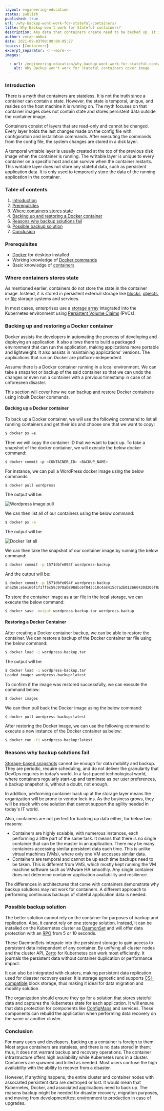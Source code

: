 ```yaml
---
layout: engineering-education
status: publish
published: true 
url: /why-backup-wont-work-for-stateful-containers/
title: Why Backup won't work for Stateful containers?
description: Any data that containers create need to be backed up. It is easier to backup data stored in stateful apps compared to stateless apps. This article will debunk these myths and misconceptions and explore why backup solutions may not work for stateful containers.
author: verah-ombui
date: 2021-09-03T00:00:00-05:27
topics: [Containers]
excerpt_separator: <!--more-->
images:

  - url: /engineering-education/why-backup-wont-work-for-stateful-containers/hero.png
    alt: Why Backup won't work for Stateful containers cover image 
---
```

### Introduction
There is a myth that containers are stateless. It is not the truth since a container can contain a state. However, the state is temporal, unique, and resides on the host machine it is running on. The myth focuses on that container images does not contain state and stores persistent data outside the container image.

Containers consist of layers that are read-only and cannot be changed. Every layer holds the last changes made on the config file with configuration and installation commands. After executing the commands from the config file, the system changes are stored in a disk layer.

A temporal writable layer is usually created at the top of the previous disk image when the container is running. The writable layer is unique to every container on a specific host and can survive when the container restarts. This writable layer does not store any stateful data, such as persistent application data. It is only used to temporarily store the data of the running application in the container.

### Table of contents
1. [Introduction](#introduction)
2. [Prerequisites](#prerequisites)
3. [Where containers stores state](#where-containers-stores-state)
4. [Backing up and restoring a Docker container](#backing-up-and-restoring-a-docker-container)
5. [Reasons why backup solutions fail](#reasons-why-backup-solutions-fail)
6. [Possible backup solution](#possible-backup-solution)
7. [Conclusion](#conclusion)

### Prerequisites
- [Docker](https://www.docker.com/products/docker-desktop) for desktop installed
- Working knowledge of [Docker commands](https://docs.docker.com/engine/reference/commandline/docker/)
- Basic knowledge of [containers](https://www.cio.com/article/2924995/what-are-containers-and-why-do-you-need-them.html)

### Where containers stores state
As mentioned earlier, containers do not store the state in the container image. Instead, it is stored in persistent external storage like [blocks](https://www.ibm.com/cloud/learn/block-storage), [objects](https://www.netapp.com/data-storage/storagegrid/what-is-object-storage/), or [file](https://www.ibm.com/cloud/learn/file-storage) storage systems and services.

In most cases, enterprises use a [storage array](https://www.dnsstuff.com/storage-array) integrated into the Kubernetes environment using [Persistent Volume Claims](https://kubernetes.io/docs/concepts/storage/persistent-volumes/) (PVCs).

### Backing up and restoring a Docker container
Docker assists the developers in automating the process of developing and deploying an application. It also allows them to build a packaged environment that can run the application, making applications more portable and lightweight. It also assists in maintaining applications’ versions. The applications that run on Docker are platform-independent.

Assume there is a Docker container running in a local environment. We can take a snapshot or backup of the said container so that we can undo the changes or even run a container with a previous timestamp in case of an unforeseen disaster.

This section will cover how we can backup and restore Docker containers using inbuilt Docker commands.

#### Backing up a Docker container
To back up a Docker container, we will use the following command to list all running containers and get their ids and choose one that we want to copy:

```bash
$ docker ps −a
```

Then we will copy the container ID that we want to back up. To take a snapshot of the docker container, we will execute the below docker command:

```bash
$ docker commit −p <CONTAINER_ID> <BACKUP_NAME>
```

For instance, we can pull a WordPress docker image using the below commands:

```bash
$ docker pull wordpress
```

The output will be:

![Wordpress image pull](/engineering-education/why-backup-wont-work-for-stateful-containers/docker-image-pull.PNG)

We can then list all of our containers using the below command:

```bash
$ docker ps -a
```

The output will be:

![Docker list all](/engineering-education/why-backup-wont-work-for-stateful-containers/docker-ps-all.PNG)

We can then take the snapshot of our container image by running the below command:

```bash
$ docker commit -p 1571dbfe094f wordpress-backup
```

And the output will be:

```bash
$ docker commit -p 1571dbfe094f wordpress-backup
sha256:abe166f1f1ff6c59c978ab898dbc6f843c10c4a8415d7a2b012660420d205f8a
```

To store the container image as a tar file in the local storage, we can execute the below command:

```bash
$ docker save -output wordpress-backup.tar wordpress-backup
```

#### Restoring a Docker Container
After creating a Docker container backup, we can be able to restore the container. We can restore a backup of the Docker container tar file using the below command:

```bash
$ docker load -i wordpress-backup.tar
```

The output will be:

```bash
$ docker load -i wordpress-backup.tar
Loaded image: wordpress-backup:latest
```

To confirm if the image was restored successfully, we can execute the command below:

```bash
$ docker images
```

We can then pull back the Docker image using the below command:

```bash
$ docker pull wordpress-backup:latest
```

After restoring the Docker image, we can use the following command to execute a new instance of the Docker container as below:

```bash
$ docker run -ti wordpress-backup:latest
```

### Reasons why backup solutions fail
[Storage-based snapshots](https://stonefly.com/resources/what-is-storage-snapshot-technology/) cannot be enough for data mobility and backup. They are periodic, require scheduling, and do not deliver the granularity that DevOps requires in today’s world. In a fast-paced technological world, where containers regularly start-up and terminate as per user preferences, a backup snapshot is, without a doubt, not enough.

In addition, performing container back up at the storage layer means the organization will be prone to vendor lock-ins. As the business grows, they will be stuck with one solution that cannot support the agility needed in today's IT world.

Also, containers are not perfect for backing up data either, for below two reasons:

- Containers are highly scalable, with numerous instances, each performing a little part of the same task. It means that there is no single container that can be the master in an application. There may be many containers accessing similar persistent data each time. This is unlike virtual machines (VMs), where only one VM accesses similar data.
- Containers are temporal and cannot be up each time backups need to be taken. This is different from VMS, which mostly kept running the VM machine software such as VMware HA smoothly. Any single container does not determine container application availability and resilience.

The differences in architectures that come with containers demonstrate why backup solutions may not work for containers. A different approach to performing continuous backups of stateful application data is needed.

### Possible backup solution
The better solution cannot rely on the container for purposes of backup and replication. Also, it cannot rely on one storage solution. Instead, it can be installed on the Kubernetes cluster as [DaemonSet](https://kubernetes.io/docs/concepts/workloads/controllers/daemonset/) and will offer data protection with an [RPO](https://www.ibm.com/services/business-continuity/rpo) from 5 or 10 seconds.

These DaemonSets integrate into the persistent storage to gain access to persistent data independent of any container. By unifying all cluster nodes and the cluster API, [Zerto](https://www.zerto.com/solutions/workloads-and-applications/zerto-for-kubernetes/) for Kubernetes can work most efficiently. It journals the persistent data without container duplication or performance impact.

It can also be integrated with clusters, making persistent data replication used for disaster recovery easier. It is storage agnostic and supports [CSI-compatible](https://kubernetes-csi.github.io/docs/) block storage, thus making it ideal for data migration and mobility solution.

The organization should ensure they go for a solution that stores stateful data and captures the Kubernetes state for each application. It will ensure that data protection for components like [ConfigMaps](https://kubernetes.io/docs/concepts/configuration/configmap/) and services. These components can rebuild the application when performing data recovery on the same or another cluster.

### Conclusion
For many users and developers, backing up a container is foreign to them. Most argue containers are stateless, and there is no data stored in them; thus, it does not warrant backup and recovery operations. The container infrastructure offers high availability while Kubernetes runs in a cluster. Containers are spawned and killed as needed. Most users confuse the high availability with the ability to recover from a disaster.

However, if anything happens, the entire cluster and container nodes with associated persistent data are destroyed or lost. It would mean that Kubernetes, Docker, and associated applications need to back up. The reasons backup might be needed for disaster recovery, migration purposes, and moving from development/test environment to production in case of upgrades.
